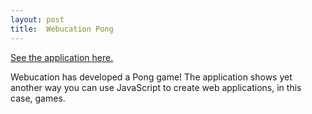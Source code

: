 ```yaml
---
layout: post
title:  Webucation Pong
---
```

[See the application here.](https://mingli039.github.io/webucation/WebApps/Pong/pong.html)

Webucation has developed a Pong game! The application shows yet another way you can use JavaScript to create web applications, in this case, games.
